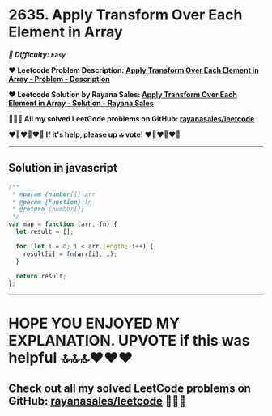 # 2635. Apply Transform Over Each Element in Array

**_🌱 Difficulty: `Easy`_**

**❤️ Leetcode Problem Description: [Apply Transform Over Each Element in Array - Problem - Description](https://leetcode.com/problems/apply-transform-over-each-element-in-array/)**

**❤️ Leetcode Solution by Rayana Sales: [Apply Transform Over Each Element in Array - Solution - Rayana Sales](https://leetcode.com/problems/apply-transform-over-each-element-in-array/solutions/5733939/the-easiest-solution-simple-to-understand-javascript-solution/)**

**💁🏻‍♀️ All my solved LeetCode problems on GitHub: [rayanasales/leetcode](https://github.com/rayanasales/leetcode)**

**❤️‍🔥❤️‍🔥❤️‍🔥 If it's help, please up 🔝 vote! ❤️‍🔥❤️‍🔥❤️‍🔥**

---

## Solution in javascript

```js
/**
 * @param {number[]} arr
 * @param {Function} fn
 * @return {number[]}
 */
var map = function (arr, fn) {
  let result = [];

  for (let i = 0; i < arr.length; i++) {
    result[i] = fn(arr[i], i);
  }

  return result;
};
```

---

# HOPE YOU ENJOYED MY EXPLANATION. UPVOTE if this was helpful 🔝🔝🔝❤️❤️❤️

## Check out all my solved LeetCode problems on GitHub: [rayanasales/leetcode](https://github.com/rayanasales/leetcode) 🤙😚🤘
